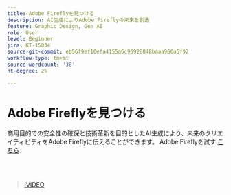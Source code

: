 ```yaml
---
title: Adobe Fireflyを見つける
description: AI生成によりAdobe Fireflyの未来を創造
feature: Graphic Design, Gen AI
role: User
level: Beginner
jira: KT-15034
source-git-commit: eb56f9ef10efa4155a6c96928048baaa966a5f92
workflow-type: tm+mt
source-wordcount: '38'
ht-degree: 2%

---
```


# Adobe Fireflyを見つける

商用目的での安全性の確保と技術革新を目的としたAI生成により、未来のクリエイティビティをAdobe Fireflyに伝えることができます。 Adobe Fireflyを試す [こちら](https://firefly.adobe.com/).

<br> 

>[!VIDEO](https://video.tv.adobe.com/v/3427606?quality=12&learn=on&hidetitle=true)

